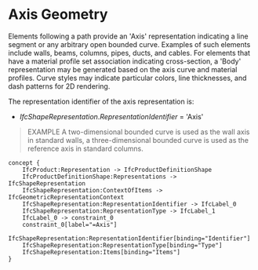 Axis Geometry
=============

Elements following a path provide an 'Axis' representation indicating a line segment or any arbitrary open bounded curve. Examples of such elements include walls, beams, columns, pipes, ducts, and cables. For elements that have a material profile set association indicating cross-section, a 'Body' representation may be generated based on the axis curve and material profiles. Curve styles may indicate particular colors, line thicknesses, and dash patterns for 2D rendering.

The representation identifier of the axis representation is:

* _IfcShapeRepresentation_._RepresentationIdentifier_ = 'Axis'

> EXAMPLE A two-dimensional bounded curve is used as the wall axis in standard walls, a three-dimensional bounded curve is used as the reference axis in standard columns.

```
concept {
    IfcProduct:Representation -> IfcProductDefinitionShape
    IfcProductDefinitionShape:Representations -> IfcShapeRepresentation
    IfcShapeRepresentation:ContextOfItems -> IfcGeometricRepresentationContext
    IfcShapeRepresentation:RepresentationIdentifier -> IfcLabel_0
    IfcShapeRepresentation:RepresentationType -> IfcLabel_1
    IfcLabel_0 -> constraint_0
    constraint_0[label="=Axis"]
    IfcShapeRepresentation:RepresentationIdentifier[binding="Identifier"]
    IfcShapeRepresentation:RepresentationType[binding="Type"]
    IfcShapeRepresentation:Items[binding="Items"]
}
```
